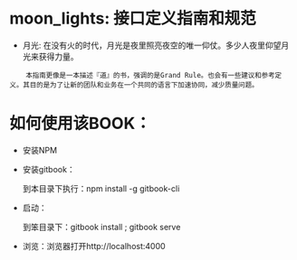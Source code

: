 # moon_lights: 接口定义指南和规范

* 月光: 在没有火的时代，月光是夜里照亮夜空的唯一仰仗。多少人夜里仰望月光来获得力量。

```
    本指南更像是一本描述『道』的书，强调的是Grand Rule。也会有一些建议和参考定义。其目的是为了让新的团队和业务在一个共同的语言下加速协同，减少质量问题。
```

# 如何使用该BOOK：

* 安装NPM
* 安装gitbook：

    到本目录下执行：npm install -g gitbook-cli

* 启动：

    到笨目录下：gitbook install ; gitbook serve

* 浏览：浏览器打开http://localhost:4000